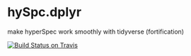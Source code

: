 # hySpc.dplyr
make hyperSpec work smoothly with tidyverse (fortification)

<!-- badges: start -->
<!--
[![CRAN
status](https://www.r-pkg.org/badges/version/hySpc.dplyr)](https://cran.r-project.org/package=hySpc.dplyr)
-->
[![Build Status on Travis](https://travis-ci.com/cbeleites/hySpc.dplyr.svg?branch=master)](https://travis-ci.com/cbeleites/hySpc.dplyr)
<!--
[![Codecov test
coverage](https://codecov.io/gh/hySpc.dplyr/branch/master/graph/badge.svg)](https://codecov.io/gh/hySpc.dplyr?branch=master)
-->
<!-- badges: end -->
